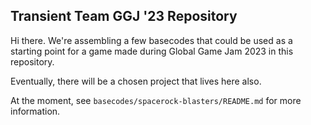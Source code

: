 ## Transient Team GGJ '23 Repository

Hi there. We're assembling a few basecodes that could be used as a starting point for a game made during Global Game Jam 2023 in this repository.

Eventually, there will be a chosen project that lives here also.

At the moment, see `basecodes/spacerock-blasters/README.md` for more information.